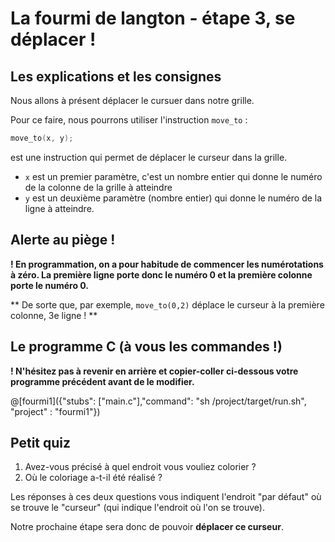 # La fourmi de langton - étape 3, se déplacer !

## Les explications et les consignes

Nous allons à présent déplacer le cursuer dans notre grille.

Pour ce faire, nous pourrons utiliser l'instruction `move_to` :

```C
move_to(x, y); 
```
est une instruction qui permet de déplacer le curseur dans la grille.

- `x` est un premier paramètre, c'est un nombre entier qui donne le numéro de la colonne de la grille à atteindre
- `y` est un deuxième paramètre (nombre entier) qui donne le numéro de la ligne à atteindre. 

## Alerte au piège !

**! En programmation, on a pour habitude de commencer les numérotations à zéro. La première ligne porte donc le numéro 0 et la première colonne porte le numéro 0.**

** De sorte que, par exemple, `move_to(0,2)` déplace le curseur à la première colonne, 3e ligne ! **

## Le programme C (à vous les commandes !)

**! N'hésitez pas à revenir en arrière et copier-coller ci-dessous votre programme précédent avant de le modifier.**

@[fourmi1]({"stubs": ["main.c"],"command": "sh /project/target/run.sh", "project" : "fourmi1"})

## Petit quiz

1) Avez-vous précisé à quel endroit vous vouliez colorier ?
2) Où le coloriage a-t-il été réalisé ?

Les réponses à ces deux questions vous indiquent l'endroit "par défaut" où se trouve le "curseur" (qui indique l'endroit où l'on se trouve).

Notre prochaine étape sera donc de pouvoir **déplacer ce curseur**.
